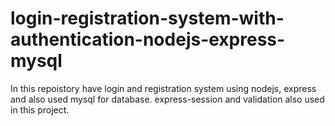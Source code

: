 # login-registration-system-with-authentication-nodejs-express-mysql
In this repoistory have login and registration system using nodejs, express and also used mysql for database.
express-session and validation also used in this project.



